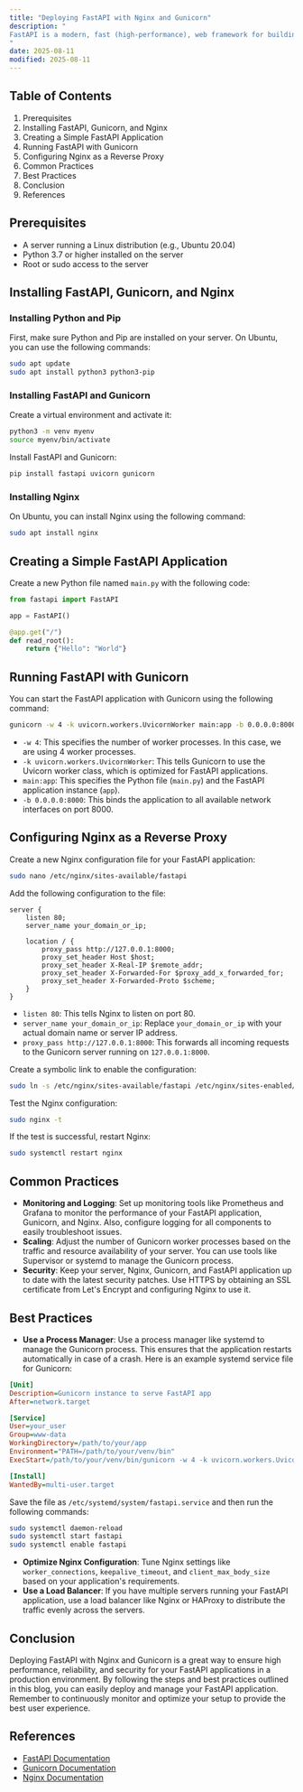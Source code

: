 ```yaml
---
title: "Deploying FastAPI with Nginx and Gunicorn"
description: "
FastAPI is a modern, fast (high-performance), web framework for building APIs with Python based on standard Python type hints. While FastAPI is great for development, when it comes to deploying it in a production environment, we need to ensure high performance, reliability, and security. This is where Nginx and Gunicorn come into play.  Gunicorn, short for Green Unicorn, is a Python WSGI HTTP Server for UNIX. It is designed to be lightweight and easy to use, and it can handle multiple requests concurrently. Nginx, on the other hand, is a high-performance web server, reverse proxy server, and email (IMAP/POP3) proxy server. By using Nginx as a reverse proxy in front of Gunicorn, we can offload tasks like static file serving, load balancing, and SSL termination, which helps in improving the overall performance and security of our FastAPI application.
"
date: 2025-08-11
modified: 2025-08-11
---
```


## Table of Contents
1. Prerequisites
2. Installing FastAPI, Gunicorn, and Nginx
3. Creating a Simple FastAPI Application
4. Running FastAPI with Gunicorn
5. Configuring Nginx as a Reverse Proxy
6. Common Practices
7. Best Practices
8. Conclusion
9. References

## Prerequisites
- A server running a Linux distribution (e.g., Ubuntu 20.04)
- Python 3.7 or higher installed on the server
- Root or sudo access to the server

## Installing FastAPI, Gunicorn, and Nginx

### Installing Python and Pip
First, make sure Python and Pip are installed on your server. On Ubuntu, you can use the following commands:
```bash
sudo apt update
sudo apt install python3 python3-pip
```

### Installing FastAPI and Gunicorn
Create a virtual environment and activate it:
```bash
python3 -m venv myenv
source myenv/bin/activate
```
Install FastAPI and Gunicorn:
```bash
pip install fastapi uvicorn gunicorn
```

### Installing Nginx
On Ubuntu, you can install Nginx using the following command:
```bash
sudo apt install nginx
```

## Creating a Simple FastAPI Application
Create a new Python file named `main.py` with the following code:
```python
from fastapi import FastAPI

app = FastAPI()

@app.get("/")
def read_root():
    return {"Hello": "World"}
```

## Running FastAPI with Gunicorn
You can start the FastAPI application with Gunicorn using the following command:
```bash
gunicorn -w 4 -k uvicorn.workers.UvicornWorker main:app -b 0.0.0.0:8000
```
- `-w 4`: This specifies the number of worker processes. In this case, we are using 4 worker processes.
- `-k uvicorn.workers.UvicornWorker`: This tells Gunicorn to use the Uvicorn worker class, which is optimized for FastAPI applications.
- `main:app`: This specifies the Python file (`main.py`) and the FastAPI application instance (`app`).
- `-b 0.0.0.0:8000`: This binds the application to all available network interfaces on port 8000.

## Configuring Nginx as a Reverse Proxy
Create a new Nginx configuration file for your FastAPI application:
```bash
sudo nano /etc/nginx/sites-available/fastapi
```
Add the following configuration to the file:
```nginx
server {
    listen 80;
    server_name your_domain_or_ip;

    location / {
        proxy_pass http://127.0.0.1:8000;
        proxy_set_header Host $host;
        proxy_set_header X-Real-IP $remote_addr;
        proxy_set_header X-Forwarded-For $proxy_add_x_forwarded_for;
        proxy_set_header X-Forwarded-Proto $scheme;
    }
}
```
- `listen 80`: This tells Nginx to listen on port 80.
- `server_name your_domain_or_ip`: Replace `your_domain_or_ip` with your actual domain name or server IP address.
- `proxy_pass http://127.0.0.1:8000`: This forwards all incoming requests to the Gunicorn server running on `127.0.0.1:8000`.

Create a symbolic link to enable the configuration:
```bash
sudo ln -s /etc/nginx/sites-available/fastapi /etc/nginx/sites-enabled/
```
Test the Nginx configuration:
```bash
sudo nginx -t
```
If the test is successful, restart Nginx:
```bash
sudo systemctl restart nginx
```

## Common Practices
- **Monitoring and Logging**: Set up monitoring tools like Prometheus and Grafana to monitor the performance of your FastAPI application, Gunicorn, and Nginx. Also, configure logging for all components to easily troubleshoot issues.
- **Scaling**: Adjust the number of Gunicorn worker processes based on the traffic and resource availability of your server. You can use tools like Supervisor or systemd to manage the Gunicorn process.
- **Security**: Keep your server, Nginx, Gunicorn, and FastAPI application up to date with the latest security patches. Use HTTPS by obtaining an SSL certificate from Let's Encrypt and configuring Nginx to use it.

## Best Practices
- **Use a Process Manager**: Use a process manager like systemd to manage the Gunicorn process. This ensures that the application restarts automatically in case of a crash. Here is an example systemd service file for Gunicorn:
```ini
[Unit]
Description=Gunicorn instance to serve FastAPI app
After=network.target

[Service]
User=your_user
Group=www-data
WorkingDirectory=/path/to/your/app
Environment="PATH=/path/to/your/venv/bin"
ExecStart=/path/to/your/venv/bin/gunicorn -w 4 -k uvicorn.workers.UvicornWorker main:app -b 0.0.0.0:8000

[Install]
WantedBy=multi-user.target
```
Save the file as `/etc/systemd/system/fastapi.service` and then run the following commands:
```bash
sudo systemctl daemon-reload
sudo systemctl start fastapi
sudo systemctl enable fastapi
```
- **Optimize Nginx Configuration**: Tune Nginx settings like `worker_connections`, `keepalive_timeout`, and `client_max_body_size` based on your application's requirements.
- **Use a Load Balancer**: If you have multiple servers running your FastAPI application, use a load balancer like Nginx or HAProxy to distribute the traffic evenly across the servers.

## Conclusion
Deploying FastAPI with Nginx and Gunicorn is a great way to ensure high performance, reliability, and security for your FastAPI applications in a production environment. By following the steps and best practices outlined in this blog, you can easily deploy and manage your FastAPI application. Remember to continuously monitor and optimize your setup to provide the best user experience.

## References
- [FastAPI Documentation](https://fastapi.tiangolo.com/)
- [Gunicorn Documentation](https://docs.gunicorn.org/en/stable/)
- [Nginx Documentation](https://nginx.org/en/docs/)